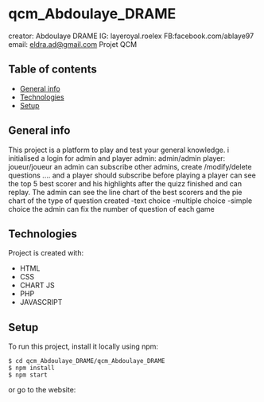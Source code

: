 # qcm_Abdoulaye_DRAME
creator: Abdoulaye DRAME
IG: layeroyal.roelex
FB:facebook.com/ablaye97
email: eldra.ad@gmail.com
 Projet QCM
## Table of contents
* [General info](#general-info)
* [Technologies](#technologies)
* [Setup](#setup)

## General info
This project is a platform to play and test your general knowledge.
i initialised a login for admin and player
admin: admin/admin
player: joueur/joueur
an admin can subscribe other admins, create /modify/delete questions ....
and a player should subscribe before playing
a player can see the top 5 best scorer and his highlights after the quizz finished
and can replay.
The admin can see the line chart of the best scorers and the pie chart of the type of question created
-text choice
-multiple choice 
-simple choice
the admin can fix the number of question of each game
	
## Technologies
Project is created with:
* HTML
* CSS
* CHART JS
* PHP
* JAVASCRIPT
	
## Setup
To run this project, install it locally using npm:

```
$ cd qcm_Abdoulaye_DRAME/qcm_Abdoulaye_DRAME
$ npm install
$ npm start
```

or go to the website:
